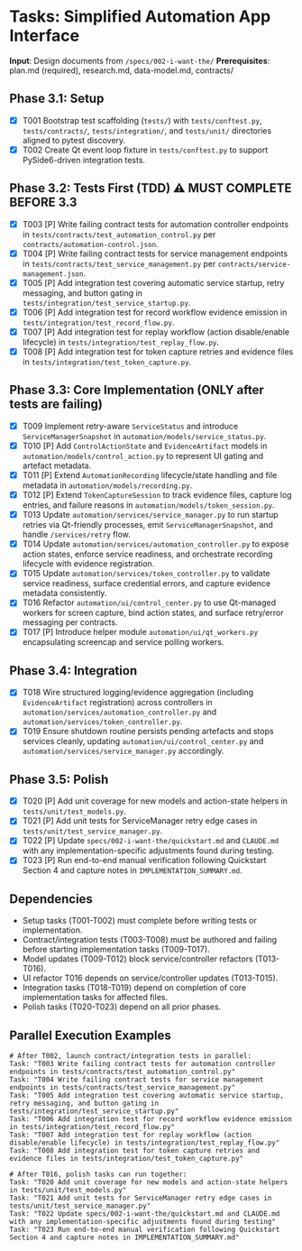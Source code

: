 # Tasks: Simplified Automation App Interface

**Input**: Design documents from `/specs/002-i-want-the/`
**Prerequisites**: plan.md (required), research.md, data-model.md, contracts/

## Phase 3.1: Setup
- [X] T001 Bootstrap test scaffolding (`tests/`) with `tests/conftest.py`, `tests/contracts/`, `tests/integration/`, and `tests/unit/` directories aligned to pytest discovery.
- [X] T002 Create Qt event loop fixture in `tests/conftest.py` to support PySide6-driven integration tests.

## Phase 3.2: Tests First (TDD) ⚠️ MUST COMPLETE BEFORE 3.3
- [X] T003 [P] Write failing contract tests for automation controller endpoints in `tests/contracts/test_automation_control.py` per `contracts/automation-control.json`.
- [X] T004 [P] Write failing contract tests for service management endpoints in `tests/contracts/test_service_management.py` per `contracts/service-management.json`.
- [X] T005 [P] Add integration test covering automatic service startup, retry messaging, and button gating in `tests/integration/test_service_startup.py`.
- [X] T006 [P] Add integration test for record workflow evidence emission in `tests/integration/test_record_flow.py`.
- [X] T007 [P] Add integration test for replay workflow (action disable/enable lifecycle) in `tests/integration/test_replay_flow.py`.
- [X] T008 [P] Add integration test for token capture retries and evidence files in `tests/integration/test_token_capture.py`.

## Phase 3.3: Core Implementation (ONLY after tests are failing)
- [X] T009 Implement retry-aware `ServiceStatus` and introduce `ServiceManagerSnapshot` in `automation/models/service_status.py`.
- [X] T010 [P] Add `ControlActionState` and `EvidenceArtifact` models in `automation/models/control_action.py` to represent UI gating and artefact metadata.
- [X] T011 [P] Extend `AutomationRecording` lifecycle/state handling and file metadata in `automation/models/recording.py`.
- [X] T012 [P] Extend `TokenCaptureSession` to track evidence files, capture log entries, and failure reasons in `automation/models/token_session.py`.
- [X] T013 Update `automation/services/service_manager.py` to run startup retries via Qt-friendly processes, emit `ServiceManagerSnapshot`, and handle `/services/retry` flow.
- [X] T014 Update `automation/services/automation_controller.py` to expose action states, enforce service readiness, and orchestrate recording lifecycle with evidence registration.
- [X] T015 Update `automation/services/token_controller.py` to validate service readiness, surface credential errors, and capture evidence metadata consistently.
- [X] T016 Refactor `automation/ui/control_center.py` to use Qt-managed workers for screen capture, bind action states, and surface retry/error messaging per contracts.
- [X] T017 [P] Introduce helper module `automation/ui/qt_workers.py` encapsulating screencap and service polling workers.

## Phase 3.4: Integration
- [X] T018 Wire structured logging/evidence aggregation (including `EvidenceArtifact` registration) across controllers in `automation/services/automation_controller.py` and `automation/services/token_controller.py`.
- [X] T019 Ensure shutdown routine persists pending artefacts and stops services cleanly, updating `automation/ui/control_center.py` and `automation/services/service_manager.py` accordingly.

## Phase 3.5: Polish
- [X] T020 [P] Add unit coverage for new models and action-state helpers in `tests/unit/test_models.py`.
- [X] T021 [P] Add unit tests for ServiceManager retry edge cases in `tests/unit/test_service_manager.py`.
- [X] T022 [P] Update `specs/002-i-want-the/quickstart.md` and `CLAUDE.md` with any implementation-specific adjustments found during testing.
- [X] T023 [P] Run end-to-end manual verification following Quickstart Section 4 and capture notes in `IMPLEMENTATION_SUMMARY.md`.

## Dependencies
- Setup tasks (T001-T002) must complete before writing tests or implementation.
- Contract/integration tests (T003-T008) must be authored and failing before starting implementation tasks (T009-T017).
- Model updates (T009-T012) block service/controller refactors (T013-T016).
- UI refactor T016 depends on service/controller updates (T013-T015).
- Integration tasks (T018-T019) depend on completion of core implementation tasks for affected files.
- Polish tasks (T020-T023) depend on all prior phases.

## Parallel Execution Examples
```
# After T002, launch contract/integration tests in parallel:
Task: "T003 Write failing contract tests for automation controller endpoints in tests/contracts/test_automation_control.py"
Task: "T004 Write failing contract tests for service management endpoints in tests/contracts/test_service_management.py"
Task: "T005 Add integration test covering automatic service startup, retry messaging, and button gating in tests/integration/test_service_startup.py"
Task: "T006 Add integration test for record workflow evidence emission in tests/integration/test_record_flow.py"
Task: "T007 Add integration test for replay workflow (action disable/enable lifecycle) in tests/integration/test_replay_flow.py"
Task: "T008 Add integration test for token capture retries and evidence files in tests/integration/test_token_capture.py"

# After T016, polish tasks can run together:
Task: "T020 Add unit coverage for new models and action-state helpers in tests/unit/test_models.py"
Task: "T021 Add unit tests for ServiceManager retry edge cases in tests/unit/test_service_manager.py"
Task: "T022 Update specs/002-i-want-the/quickstart.md and CLAUDE.md with any implementation-specific adjustments found during testing"
Task: "T023 Run end-to-end manual verification following Quickstart Section 4 and capture notes in IMPLEMENTATION_SUMMARY.md"
```

